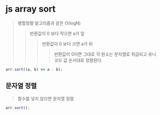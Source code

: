 # js array sort

> 병합정렬 알고리즘과 같은 O(logN)
>
> > 반환값이 0 보다 작으면 a가 앞
> >
> > > 반환값이 0 보다 크면 a가 뒤
> > >
> > > > 반환값이 0이면 그대로
> > > > 각 원소는 문자열로 취급되고 유니코드 값 순서대로 정렬된다.

```js
arr.sort((a, b) => a - b);
```

## 문자열 정렬

> 함수를 넣지 않으면 문자열 정렬

```js
arr.sort();
```
